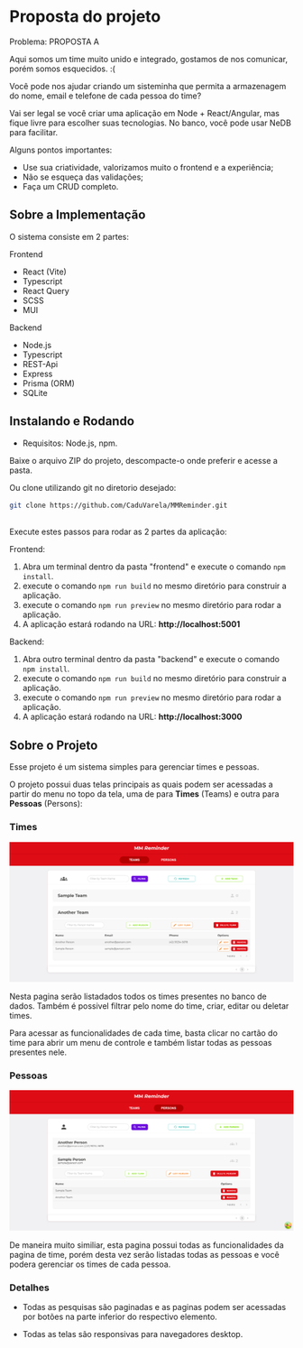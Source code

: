 # Proposta do projeto

Problema: PROPOSTA A

Aqui somos um time muito unido e integrado, gostamos de nos comunicar, porém somos esquecidos. :(

Você pode nos ajudar criando um sisteminha que permita a armazenagem do nome, email e telefone de cada pessoa do time?
 
Vai ser legal se você criar uma aplicação em Node + React/Angular, mas fique livre para escolher suas tecnologias. No banco, você pode usar NeDB para facilitar. 

Alguns pontos importantes:
- Use sua criatividade, valorizamos muito o frontend e a experiência;
- Não se esqueça das validações;
- Faça um CRUD completo.

## Sobre a Implementação

O sistema consiste em 2 partes: 

Frontend
- React (Vite)
- Typescript
- React Query
- SCSS
- MUI

Backend
- Node.js
- Typescript
- REST-Api
- Express
- Prisma (ORM)
- SQLite

## Instalando e Rodando

- Requisitos: Node.js, npm.

Baixe o arquivo ZIP do projeto, descompacte-o onde preferir e acesse a pasta. <br>

Ou clone utilizando git no diretorio desejado: 
```bash
git clone https://github.com/CaduVarela/MMReminder.git
```
<br>
Execute estes passos para rodar as 2 partes da aplicação:

Frontend:
1. Abra um terminal dentro da pasta "frontend" e execute o comando <code>npm install</code>.
2. execute o comando <code>npm run build</code> no mesmo diretório para construir a aplicação.
3. execute o comando <code>npm run preview</code> no mesmo diretório para rodar a aplicação.
4. A aplicação estará rodando na URL: <b><a>http://localhost:5001</a></b>

Backend:
1. Abra outro terminal dentro da pasta "backend" e execute o comando <code>npm install</code>.
2. execute o comando <code>npm run build</code> no mesmo diretório para construir a aplicação.
3. execute o comando <code>npm run preview</code> no mesmo diretório para rodar a aplicação.
4. A aplicação estará rodando na URL: <b><a>http://localhost:3000</a></b>

## Sobre o Projeto

Esse projeto é um sistema simples para gerenciar times e pessoas. 

O projeto possui duas telas principais as quais podem ser acessadas a partir do menu no topo da tela, uma de para <b>Times</b> (Teams) e outra para <b>Pessoas</b> (Persons):

### Times

![TeamsPage](./demo/TeamsPage.png)

Nesta pagina serão listadados todos os times presentes no banco de dados. Também é possivel filtrar pelo nome do time, criar, editar ou deletar times.

Para acessar as funcionalidades de cada time, basta clicar no cartão do time para abrir um menu de controle e também listar todas as pessoas presentes nele.

### Pessoas

![PersonsPage](./demo/PersonsPage.png)

De maneira muito similiar, esta pagina possui todas as funcionalidades da pagina de time, porém desta vez serão listadas todas as pessoas e você podera gerenciar os times de cada pessoa.

### Detalhes

- Todas as pesquisas são paginadas e as paginas podem ser acessadas por botões na parte inferior do respectivo elemento.

- Todas as telas são responsivas para navegadores desktop.
